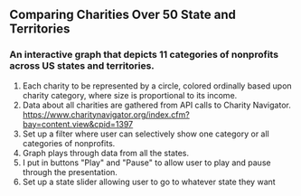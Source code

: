 ## Comparing Charities Over 50 State and Territories
### An interactive graph that depicts 11 categories of nonprofits across US states and territories. 

1. Each charity to be represented by a circle, colored ordinally based upon charity category, where size is proportional to its income.
2. Data about all charities are gathered from API calls to Charity Navigator.
https://www.charitynavigator.org/index.cfm?bay=content.view&cpid=1397
3. Set up a filter where user can selectively show one category or all categories of nonprofits.
4. Graph plays through data from all the states.
5. I put in buttons "Play" and "Pause" to allow user to play and pause through the presentation. 
6. Set up a state slider allowing user to go to whatever state they want
